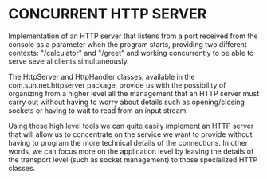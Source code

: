 # CONCURRENT HTTP SERVER

Implementation of an HTTP server that listens from a port received from the console as a parameter 
when the program starts, providing two different contexts: "/calculator" and "/greet" and working 
concurrently to be able to serve several clients simultaneously.

The HttpServer and HttpHandler classes, available in the com.sun.net.httpserver package, provide us 
with the possibility of organizing from a higher level all the management that an HTTP server must 
carry out without having to worry about details such as opening/closing sockets or having to wait to 
read from an input stream.

Using these high level tools we can quite easily implement an HTTP server that will allow us to 
concentrate on the service we want to provide without having to program the more technical details 
of the connections. In other words, we can focus more on the application level by leaving the details 
of the transport level (such as socket management) to those specialized HTTP classes.
